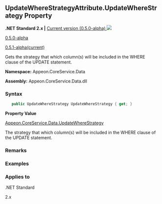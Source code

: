 ## **UpdateWhereStrategyAttribute.UpdateWhereStrategy Property**

**.NET Standard 2.x |**  <a href="javascript:void(0)" class="dropdown">Current version (0.5.0-alpha) <img src="~/images/dropdown.png"/></a>

<div class="otherversions"  value="versdiv">

<a href="javascript:void(0)">0.5.0-alpha</a>

<a href="javascript:void(0)">0.5.1-alpha(current)</a>

</div>

Gets the strategy that which column(s) will be included in the WHERE clause of the UPDATE statement.

 **Namespace:** Appeon.CoreService.Data

 **Assembly:** Appeon.CoreService.Data.dll

### **Syntax**

```c#
   public UpdateWhereStrategy UpdateWhereStrategy { get; }
```

**Property Value**

[Appeon.CoreService.Data.UpdateWhereStrategy](../../../../UpdateWhereStrategy/UpdateWhereStrategy.html)

The strategy that which column(s) will be included in the WHERE clause of the 
UPDATE statement.

### **Remarks**



### **Examples**



### **Applies to**

.NET Standard 

2.x